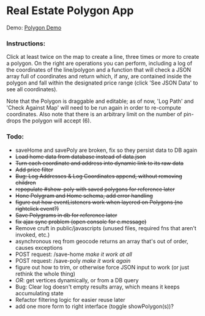 # Real Estate Polygon App

Demo: [Polygon Demo](https://young-sands-13574.herokuapp.com/)

### Instructions:
Click at least twice on the map to create a line, three times or more to create a polygon. On the right are operations you can perform, including a log of the coordinates of the line/polygon and a function that will check a JSON array full of coordinates and return which, if any, are contained inside the polygon and fall within the designated price range (click 'See JSON Data' to see all coordinates).

Note that the Polygon is draggable and editable; as of now, 'Log Path' and 'Check Against Map' will need to be run again in order to re-compute coordinates. Also note that there is an arbitrary limit on the number of pin-drops the polygon will accept (6).

### Todo:
- saveHome and savePoly are broken, fix so they persist data to DB again
- ~~Load home data from database instead of data.json~~
- ~~Turn each coordinate and address into dynamic link to its raw data~~
- ~~Add price filter~~
- ~~Bug: Log Addresses & Log Coordinates append, without removing children~~
- ~~repopulate #show-poly with saved polygons for reference later~~
- ~~Hone Polygram and Home schema, add error handling~~
- ~~figure out how eventListeners work when layered on Polygons (no rightclick event?)~~
- ~~Save Polygrams in db for reference later~~
- ~~fix ajax sync problem (open console for e.message)~~
- Remove cruft in public/javascripts (unused files, required fns that aren't invoked, etc.)
- asynchronous req from geocode returns an array that's out of order, causes exceptions
- POST request: /save-home *make it work at all*
- POST request: /save-poly *make it work again*
- figure out how to trim, or otherwise force JSON input to work (or just rethink the whole thing)
- *OR*: get vertices dynamically, or from a DB query
- Bug: Clear log doesn't empty results array, which means it keeps accumulating state
- Refactor filtering logic for easier reuse later
- add one more form to right interface (toggle showPolygon(s))?
